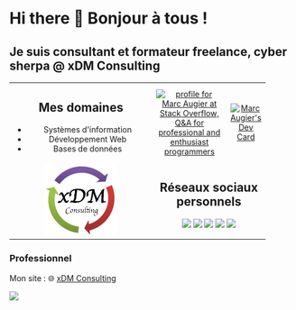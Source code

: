 # Hi there 👋 Bonjour à tous !

## Je suis consultant et formateur freelance, cyber sherpa @ xDM Consulting

<table style="text-align: center; width: 90%;">
  <tr>
    <td style="width:60%">
    <h2>Mes domaines</h2>
    <ul>
      <li>Systèmes d'information</li>
      <li>Développement Web</li>
      <li>Bases de données</li>
    </ul>
    </td>
    <td style="width:30%">
      <a href="https://stackoverflow.com/users/13723800/marc-augier"><img src="https://stackoverflow.com/users/flair/13723800.png" width="208" height="58" alt="profile for Marc Augier at Stack Overflow, Q&amp;A for professional and enthusiast programmers" title="profile for Marc Augier at Stack Overflow, Q&amp;A for professional and enthusiast programmers"></a></td>
    <td style="width:10%; align-text: right;">
    <a href="https://app.daily.dev/marcyves"><img src="https://api.daily.dev/devcards/v2/vUDpFkk2Tv2Vu0SxI9qIe.png?type=default&r=wh7" width="356" alt="Marc Augier's Dev Card"/></a>
    </td>
  </tr>
  <tr>
    <td>
<img width="128px" src="https://github.com/marcyves/marcyves/blob/master/logo-XDM.png">
    </td>
    <td colspan="2">
<h2>Réseaux sociaux personnels</h2>
<p>
  <a href="https://www.twitter.com/marcyves"><img src="https://img.shields.io/badge/twitter-%231DA1F2.svg?&style=for-the-badge&logo=twitter&logoColor=white" height=25></a>
  <a href="https://www.linkedin.com/in/marcaugier/"><img src="https://img.shields.io/badge/linkedin-%230077B5.svg?&style=for-the-badge&logo=linkedin&logoColor=white" height=25></a>
    <a href="https://www.instagram.com/marc.augier/"><img src="https://img.shields.io/badge/instagram-%23E4405F.svg?&style=for-the-badge&logo=instagram&logoColor=white" height=25></a>
  <a href="https://medium.com/@marcyves"><img src="https://img.shields.io/badge/medium-%2312100E.svg?&style=for-the-badge&logo=medium&logoColor=white" height=25></a> <a href="https://dev.to/marcyves"><img src="https://img.shields.io/badge/DEV.TO-%230A0A0A.svg?&style=for-the-badge&logo=dev-dot-to&logoColor=white" height=25></a>
</p>
</td>
</tr>
</table>

### Professionnel

Mon site : 🌐 [xDM Consulting](https://www.xdm-consulting.fr)

<a href="https://www.instagram.com/xdm_consulting/"><img src="https://img.shields.io/badge/instagram-%23E4405F.svg?&style=for-the-badge&logo=instagram&logoColor=white" height=25></a>

<!--
**marcyves/marcyves** is a ✨ _special_ ✨ repository because its `README.md` (this file) appears on your GitHub profile.

Here are some ideas to get you started:

- 🔭 I’m currently working on ...
- 🌱 I’m currently learning ...
- 👯 I’m looking to collaborate on ...
- 🤔 I’m looking for help with ...
- 💬 Ask me about ...
- 📫 How to reach me: ...
- 😄 Pronouns: ...
- ⚡ Fun fact: ...
-->
